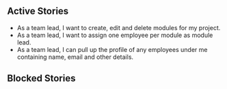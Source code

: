 ## Active Stories

- As a team lead, I want to create, edit and delete modules for my project.
- As a team lead, I want to assign one employee per module as module lead.
- As a team lead, I can pull up the profile of any employees under me containing name, email and other details.

## Blocked Stories
